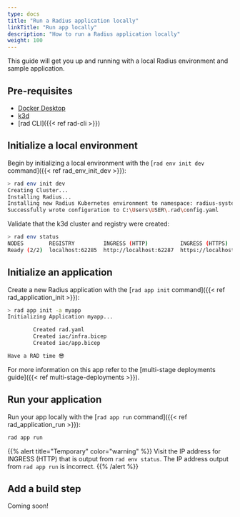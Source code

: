 ```yaml
---
type: docs
title: "Run a Radius application locally"
linkTitle: "Run app locally"
description: "How to run a Radius application locally"
weight: 100
---
```


This guide will get you up and running with a local Radius environment and sample application.

## Pre-requisites

- [Docker Desktop](https://www.docker.com/products/docker-desktop)
- [k3d](https://k3d.io/)
- [rad CLI]({{< ref rad-cli >}})

## Initialize a local environment

Begin by initializing a local environment with the [`rad env init dev` command]({{< ref rad_env_init_dev >}}):

```sh
> rad env init dev
Creating Cluster...
Installing Radius...
Installing new Radius Kubernetes environment to namespace: radius-system
Successfully wrote configuration to C:\Users\USER\.rad\config.yaml
```

Validate that the k3d cluster and registry were created:

```sh
> rad env status
NODES        REGISTRY         INGRESS (HTTP)          INGRESS (HTTPS)
Ready (2/2)  localhost:62285  http://localhost:62287  https://localhost:62288
```

## Initialize an application

Create a new Radius application with the [`rad app init` command]({{< ref rad_application_init >}}):

```sh
> rad app init -a myapp
Initializing Application myapp...

        Created rad.yaml
        Created iac/infra.bicep
        Created iac/app.bicep

Have a RAD time 😎
```

For more information on this app refer to the [multi-stage deployments guide]({{< ref multi-stage-deployments >}}).

## Run your application

Run your app locally with the [`rad app run` command]({{< ref rad_application_run >}}):

```sh
rad app run
```

{{% alert title="Temporary" color="warning" %}}
Visit the IP address for INGRESS (HTTP) that is output from `rad env status`. The IP address output from `rad app run` is incorrect.
{{% /alert %}}

## Add a build step

Coming soon!
